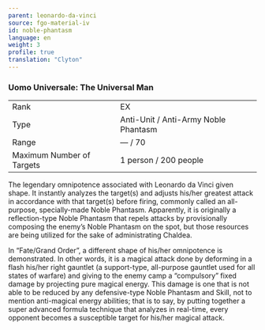 ```yaml
---
parent: leonardo-da-vinci
source: fgo-material-iv
id: noble-phantasm
language: en
weight: 3
profile: true
translation: "Clyton"
---
```


### Uomo Universale: The Universal Man

<table>
  <tr><td>Rank</td><td>EX</td></tr>
  <tr><td>Type</td><td>Anti-Unit / Anti-Army Noble Phantasm</td></tr>
  <tr><td>Range</td><td>— / 70</td></tr>
  <tr><td>Maximum Number of Targets</td><td>1 person / 200 people</td></tr>
</table>

The legendary omnipotence associated with Leonardo da Vinci given shape. It instantly analyzes the target(s) and adjusts his/her greatest attack in accordance with that target(s) before firing, commonly called an all-purpose, specially-made Noble Phantasm. Apparently, it is originally a reflection-type Noble Phantasm that repels attacks by provisionally composing the enemy’s Noble Phantasm on the spot, but those resources are being utilized for the sake of administrating Chaldea.

In “Fate/Grand Order”, a different shape of his/her omnipotence is demonstrated. In other words, it is a magical attack done by deforming in a flash his/her right gauntlet (a support-type, all-purpose gauntlet used for all states of warfare) and giving to the enemy camp a “compulsory” fixed damage by projecting pure magical energy. This damage is one that is not able to be reduced by any defensive-type Noble Phantasm and Skill, not to mention anti-magical energy abilities; that is to say, by putting together a super advanced formula technique that analyzes in real-time, every opponent becomes a susceptible target for his/her magical attack.
